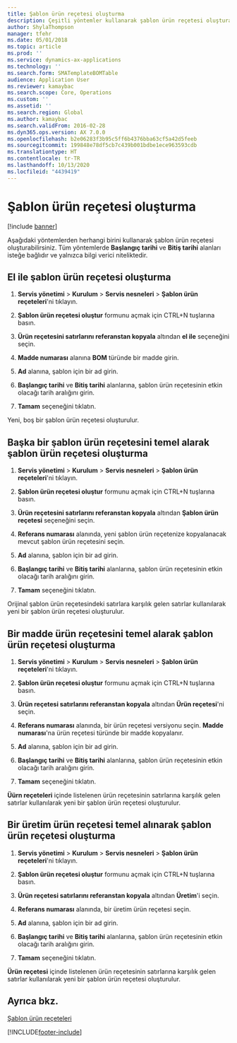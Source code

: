 ```yaml
---
title: Şablon ürün reçetesi oluşturma
description: Çeşitli yöntemler kullanarak şablon ürün reçetesi oluşturabilirsiniz.
author: ShylaThompson
manager: tfehr
ms.date: 05/01/2018
ms.topic: article
ms.prod: ''
ms.service: dynamics-ax-applications
ms.technology: ''
ms.search.form: SMATemplateBOMTable
audience: Application User
ms.reviewer: kamaybac
ms.search.scope: Core, Operations
ms.custom: ''
ms.assetid: ''
ms.search.region: Global
ms.author: kamaybac
ms.search.validFrom: 2016-02-28
ms.dyn365.ops.version: AX 7.0.0
ms.openlocfilehash: b2e06283f3b95c5ff6b4376bba63cf5a42d5feeb
ms.sourcegitcommit: 199848e78df5cb7c439b001bdbe1ece963593cdb
ms.translationtype: HT
ms.contentlocale: tr-TR
ms.lasthandoff: 10/13/2020
ms.locfileid: "4439419"
---
```

# <a name="create-a-template-bom"></a>Şablon ürün reçetesi oluşturma   

[!include [banner](../includes/banner.md)]


Aşağıdaki yöntemlerden herhangi birini kullanarak şablon ürün reçetesi oluşturabilirsiniz. Tüm yöntemlerde **Başlangıç tarihi** ve **Bitiş tarihi** alanları isteğe bağlıdır ve yalnızca bilgi verici niteliktedir.

## <a name="create-a-template-bom-manually"></a>El ile şablon ürün reçetesi oluşturma

1.  **Servis yönetimi** \> **Kurulum** \> **Servis nesneleri** \> **Şablon ürün reçeteleri**'ni tıklayın.

2.  **Şablon ürün reçetesi oluştur** formunu açmak için CTRL+N tuşlarına basın.

3.  **Ürün reçetesini satırlarını referanstan kopyala** altından **el ile** seçeneğini seçin.

4.  **Madde numarası** alanına **BOM** türünde bir madde girin.

5.  **Ad** alanına, şablon için bir ad girin.

6.  **Başlangıç tarihi** ve **Bitiş tarihi** alanlarına, şablon ürün reçetesinin etkin olacağı tarih aralığını girin.

7.  **Tamam** seçeneğini tıklatın.

Yeni, boş bir şablon ürün reçetesi oluşturulur.

## <a name="create-a-template-bom-based-on-another-template-bom"></a>Başka bir şablon ürün reçetesini temel alarak şablon ürün reçetesi oluşturma

1.  **Servis yönetimi** \> **Kurulum** \> **Servis nesneleri** \> **Şablon ürün reçeteleri**'ni tıklayın.

2.  **Şablon ürün reçetesi oluştur** formunu açmak için CTRL+N tuşlarına basın.

3.  **Ürün reçetesini satırlarını referanstan kopyala** altından **Şablon ürün reçetesi** seçeneğini seçin.

4.  **Referans numarası** alanında, yeni şablon ürün reçetenize kopyalanacak mevcut şablon ürün reçetesini seçin.

5.  **Ad** alanına, şablon için bir ad girin.

6.  **Başlangıç tarihi** ve **Bitiş tarihi** alanlarına, şablon ürün reçetesinin etkin olacağı tarih aralığını girin.

7.  **Tamam** seçeneğini tıklatın.

Orijinal şablon ürün reçetesindeki satırlara karşılık gelen satırlar kullanılarak yeni bir şablon ürün reçetesi oluşturulur.

## <a name="create-a-template-bom-based-on-an-item-bom"></a>Bir madde ürün reçetesini temel alarak şablon ürün reçetesi oluşturma

1.  **Servis yönetimi** \> **Kurulum** \> **Servis nesneleri** \> **Şablon ürün reçeteleri**'ni tıklayın.

2.  **Şablon ürün reçetesi oluştur** formunu açmak için CTRL+N tuşlarına basın.

3.  **Ürün reçetesi satırlarını referanstan kopyala** altından **Ürün reçetesi**'ni seçin.

4.  **Referans numarası** alanında, bir ürün reçetesi versiyonu seçin. **Madde numarası**'na ürün reçetesi türünde bir madde kopyalanır.

5.  **Ad** alanına, şablon için bir ad girin.

6.  **Başlangıç tarihi** ve **Bitiş tarihi** alanlarına, şablon ürün reçetesinin etkin olacağı tarih aralığını girin.

7.  **Tamam** seçeneğini tıklatın.

**Üürn reçeteleri** içinde listelenen ürün reçetesinin satırlarına karşılık gelen satırlar kullanılarak yeni bir şablon ürün reçetesi oluşturulur.

## <a name="create-a-template-bom-based-on-a-production-bom"></a>Bir üretim ürün reçetesi temel alınarak şablon ürün reçetesi oluşturma

1.  **Servis yönetimi** \> **Kurulum** \> **Servis nesneleri** \> **Şablon ürün reçeteleri**'ni tıklayın.

2.  **Şablon ürün reçetesi oluştur** formunu açmak için CTRL+N tuşlarına basın.

3.  **Ürün reçetesi satırlarını referanstan kopyala** altından **Üretim**'i seçin.

4.  **Referans numarası** alanında, bir üretim ürün reçetesi seçin.

5.  **Ad** alanına, şablon için bir ad girin.

6.  **Başlangıç tarihi** ve **Bitiş tarihi** alanlarına, şablon ürün reçetesinin etkin olacağı tarih aralığını girin.

7.  **Tamam** seçeneğini tıklatın.

**Ürün reçetesi** içinde listelenen ürün reçetesinin satırlarına karşılık gelen satırlar kullanılarak yeni bir şablon ürün reçetesi oluşturulur.

## <a name="see-also"></a>Ayrıca bkz.

[Şablon ürün reçeteleri](template-boms.md)

  




[!INCLUDE[footer-include](../../includes/footer-banner.md)]